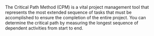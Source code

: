 The Critical Path Method (CPM) is a vital project management tool that
represents the most extended sequence of tasks that must be accomplished to 
ensure the completion of the entire project. You can determine the critical 
path by measuring the longest sequence of dependent activities from start to 
end.


